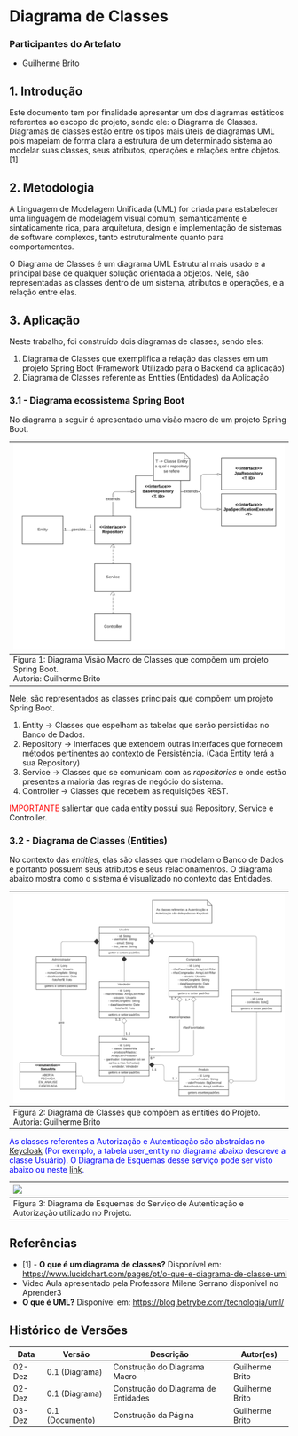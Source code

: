 # Diagrama de Classes

### Participantes do Artefato

- Guilherme Brito

## 1. Introdução

Este documento tem por finalidade apresentar um dos diagramas estáticos referentes ao escopo do projeto, sendo ele: o
Diagrama de Classes. Diagramas de classes estão entre os tipos mais úteis de diagramas UML pois mapeiam de forma clara a
estrutura de um determinado sistema ao modelar suas classes, seus atributos, operações e relações entre objetos. [1]

## 2. Metodologia

A Linguagem de Modelagem Unificada (UML) for criada para estabelecer uma linguagem de modelagem visual comum,
semanticamente e sintaticamente rica, para arquitetura, design e implementação de sistemas de software complexos, tanto
estruturalmente quanto para comportamentos.

O Diagrama de Classes é um diagrama UML Estrutural mais usado e a principal base de qualquer solução orientada a
objetos. Nele, são representadas as classes dentro de um sistema, atributos e operações, e a relação entre elas.

## 3. Aplicação

Neste trabalho, foi construído dois diagramas de classes, sendo eles:

1. Diagrama de Classes que exemplifica a relação das classes em um projeto Spring Boot (Framework Utilizado para o
   Backend da aplicação)
2. Diagrama de Classes referente as Entities (Entidades) da Aplicação

### 3.1 - Diagrama ecossistema Spring Boot

No diagrama a seguir é apresentado uma visão macro de um projeto Spring Boot.

| ![](../assets/classe_macro.png)                                                                              |
|:-------------------------------------------------------------------------------------------------------------|
| Figura 1: Diagrama Visão Macro de Classes que compõem um projeto Spring Boot. <br/> Autoria: Guilherme Brito |

Nele, são representados as classes principais que compõem um projeto Spring Boot.

1. Entity -> Classes que espelham as tabelas que serão persistidas no Banco de Dados.
2. Repository -> Interfaces que extendem outras interfaces que fornecem métodos pertinentes ao contexto de
   Persistência. (Cada Entity terá a sua Repository)
3. Service -> Classes que se comunicam com as _repositories_ e onde estão presentes a maioria das regras de negócio do
   sistema.
4. Controller -> Classes que recebem as requisições REST.

<span style="color: red">IMPORTANTE</span> salientar que cada entity possui sua Repository, Service e Controller.

### 3.2 - Diagrama de Classes (Entities)

No contexto das _entities_, elas são classes que modelam o Banco de Dados e portanto possuem seus atributos e seus
relacionamentos. O diagrama abaixo mostra como o sistema é visualizado no contexto das Entidades.

| ![](../assets/uml_classes_ent.png)                                                             |
|:-----------------------------------------------------------------------------------------------|
| Figura 2: Diagrama de Classes que compõem as entities do Projeto.<br/>Autoria: Guilherme Brito |

<span style="color: blue">As classes referentes a Autorização e Autenticação são abstraídas
no [Keycloak](https://www.keycloak.org/) (Por exemplo, a tabela user_entity no diagrama abaixo descreve a classe
Usuário). O Diagrama de
Esquemas desse serviço pode ser visto abaixo ou neste [link](encurtador.com.br/bgmR3).</span>

| ![](https://gist.githubusercontent.com/thomasdarimont/b1c19da5e8df747b8596e6ddcda7e36f/raw/29309467f4ea07519cf614fd74943272e7d939f4/keycloak_db_overview_4.0.0.CR1-SNAPSHOT.svg) |
|:---------------------------------------------------------------------------------------------------------------------------------------------------------------------------------|
| Figura 3: Diagrama de Esquemas do Serviço de Autenticação e Autorização utilizado no Projeto.                                                                                    |

## Referências

- [1] - **O que é um diagrama de classes?** Disponível
  em: https://www.lucidchart.com/pages/pt/o-que-e-diagrama-de-classe-uml
- Video Aula apresentado pela Professora Milene Serrano disponível no Aprender3
- **O que é UML?** Disponível em: https://blog.betrybe.com/tecnologia/uml/

## Histórico de Versões

| Data   | Versão          | Descrição                           | Autor(es)       |
|--------|-----------------|-------------------------------------|-----------------|
| 02-Dez | 0.1 (Diagrama)  | Construção do Diagrama Macro        | Guilherme Brito |
| 02-Dez | 0.1 (Diagrama)  | Construção do Diagrama de Entidades | Guilherme Brito |
| 03-Dez | 0.1 (Documento) | Construção da Página                | Guilherme Brito |
